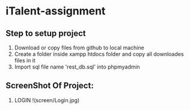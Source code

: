# iTalent-assignment
## Step to setup project
 1. Download or copy files from github to local machine 
 2. Create a folder inside xampp htdocs folder and copy all downloades files in it 
 3. Import sql file name 'rest_db.sql' into phpmyadmin 
 
 ## ScreenShot Of Project:
 1. LOGIN
  !(screen/Login.jpg)


